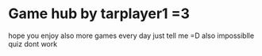 # Game hub by tarplayer1 =3
hope you enjoy also more games every day just tell me =D
also impossiblle quiz dont work
